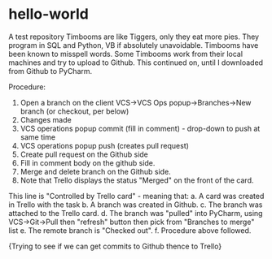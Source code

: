 # hello-world
A test repository
Timbooms are like Tiggers, only they eat more pies. They program in SQL and Python, VB if absolutely unavoidable.
Timbooms have been known to misspell words.
Some Timbooms work from their local machines and try to upload to Github.
This continued on, until I downloaded from Github to PyCharm.

Procedure:
1. Open a branch on the client VCS->VCS Ops popup->Branches->New branch (or checkout, per below)
2. Changes made
3. VCS operations popup commit (fill in comment) - drop-down to push at same time
4. VCS operations popup push (creates pull request)
5. Create pull request on the Github side
6. Fill in comment body on the github side.
7. Merge and delete branch on the Github side.
8. Note that Trello displays the status "Merged" on the front of the card.

This line is "Controlled by Trello card" - meaning that:
a. A card was created in Trello with the task
b. A branch was created in Github.
c. The branch was attached to the Trello card.
d. The branch was "pulled" into PyCharm,
       using VCS->Git->Pull then "refresh" button then pick from "Branches to merge" list
e. The remote branch is "Checked out".
f. Procedure above followed. 

{Trying to see if we can get commits to Github thence to Trello}

